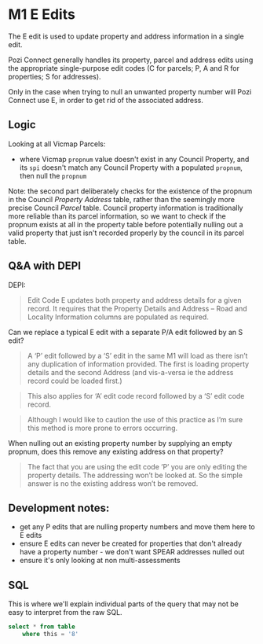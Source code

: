 # M1 E Edits

The E edit is used to update property and address information in a single edit.

Pozi Connect generally handles its property, parcel and address edits using the appropriate single-purpose edit codes (C for parcels; P, A and R for properties; S for addresses).

Only in the case when trying to null an unwanted property number will Pozi Connect use E, in order to get rid of the associated address.

## Logic

Looking at all Vicmap Parcels:

* where Vicmap `propnum` value doesn't exist in any Council Property, and its `spi` doesn't match any Council Property with a populated `propnum`, then null the `propnum`

Note: the second part deliberately checks for the existence of the propnum in the Council _Property Address_ table, rather than the seemingly more precise Council _Parcel_ table. Council property information is traditionally more reliable than its parcel information, so we want to check if the propnum exists at all in the property table before potentially nulling out a valid property that just isn't recorded properly by the council in its parcel table.

## Q&A with DEPI

DEPI:
>Edit Code E updates both property and address details for a given record. It requires that the Property Details and Address – Road and Locality Information columns are populated as required.

Can we replace a typical E edit with a separate P/A edit followed by an S edit?

> A ‘P’ edit followed by a ‘S’ edit in the same M1 will load as there isn’t any duplication of information provided. The first is loading property details and the second Address (and vis-a-versa ie the address record could be loaded first.)

> This also applies for ‘A’ edit code record followed by a ‘S’ edit code record.

> Although I would like to caution the use of this practice as I’m sure this method is more prone to errors occurring. 

When nulling out an existing property number by supplying an empty propnum, does this remove any existing address on that property?

> The fact that you are using the edit code ’P’ you are only editing the property details. The addressing won’t be looked at. So the simple answer is no the existing address won’t be removed.

## Development notes:

* get any P edits that are nulling property numbers and move them here to E edits
* ensure E edits can never be created for properties that don't already have a property number - we don't want SPEAR addresses nulled out
* ensure it's only looking at non multi-assessments


## SQL
This is where we'll explain individual parts of the query that may not be easy to interpret from the raw SQL.

```sql
select * from table
    where this = '8'
```


